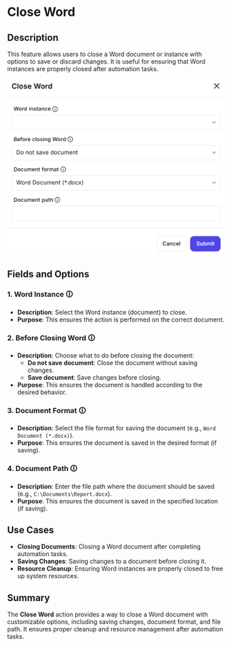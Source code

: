 # Close Word  

## Description

This feature allows users to close a Word document or instance with options to save or discard changes. It is useful for ensuring that Word instances are properly closed after automation tasks.  

![Close Word](close-word.png)  

## Fields and Options  

### 1. **Word Instance** 🛈

- **Description**: Select the Word instance (document) to close.  
- **Purpose**: This ensures the action is performed on the correct document.  

### 2. **Before Closing Word** 🛈

- **Description**: Choose what to do before closing the document:  
  - **Do not save document**: Close the document without saving changes.  
  - **Save document**: Save changes before closing.  
- **Purpose**: This ensures the document is handled according to the desired behavior.  

### 3. **Document Format** 🛈

- **Description**: Select the file format for saving the document (e.g., `Word Document (*.docx)`).  
- **Purpose**: This ensures the document is saved in the desired format (if saving).  

### 4. **Document Path** 🛈

- **Description**: Enter the file path where the document should be saved (e.g., `C:\Documents\Report.docx`).  
- **Purpose**: This ensures the document is saved in the specified location (if saving).  
  
## Use Cases

- **Closing Documents**: Closing a Word document after completing automation tasks.  
- **Saving Changes**: Saving changes to a document before closing it.  
- **Resource Cleanup**: Ensuring Word instances are properly closed to free up system resources.  

## Summary

The **Close Word** action provides a way to close a Word document with customizable options, including saving changes, document format, and file path. It ensures proper cleanup and resource management after automation tasks.
